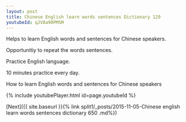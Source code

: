 ```yaml
---
layout: post
title: Chinese English learn words sentences Dictionary 129 
youtubeId: qJV8a90PMSM
---
```

 
 
Helps to learn English words and sentences for Chinese speakers.

Opportunitiy to repeat the words sentences. 

Practice English language. 
 
10 minutes practice every day. 
 
How to learn English words and sentences for Chinese speakers 
 
{% include youtubePlayer.html id=page.youtubeId %}
 
 
[Next]({{ site.baseurl }}{% link  split1/_posts/2015-11-05-Chinese english learn words sentences dictionary 650 .md%})
 
